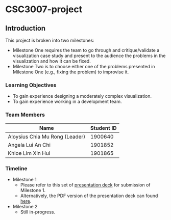 # CSC3007-project

## Introduction
This project is broken into two milestones:
* Milestone One requires the team to go through and critique/validate a visualization case study and present to the audience the problems in the visualization and how it can be fixed.
* Milestone Two is to choose either one of the problems presented in Milestone One (e.g., fixing the problem) to improvise it.

### Learning Objectives
* To gain experience designing a moderately complex visualization.
* To gain experience working in a development team.

### Team Members

| Name                            | Student ID      |
|---------------------------------|-----------------|
| Aloysius Chia Mu Rong (Leader)  | 1900640         |
| Angela Lui An Chi               | 1901852         |
| Khloe Lim Xin Hui               | 1901865         |

### Timeline
* Milestone 1
  * Please refer to this set of [presentation deck](https://docs.google.com/presentation/d/1MfrH9M0evgnUsW4QM6q2Z-51f7oTXf3N1CHPAF27JfI/edit?usp=sharing) for submission of Milestone 1.
  * Alternatively, the PDF version of the presentation deck can found [here](https://github.com/AloyC/CSC3007-project/blob/main/milestone-1/CSC3007-P2-3-milestone1.pdf).
* Milestone 2
  * Still in-progress.
